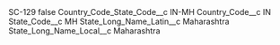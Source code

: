 <?xml version="1.0" encoding="UTF-8"?>
<CustomMetadata xmlns="http://soap.sforce.com/2006/04/metadata" xmlns:xsi="http://www.w3.org/2001/XMLSchema-instance" xmlns:xsd="http://www.w3.org/2001/XMLSchema">
    <label>SC-129</label>
    <protected>false</protected>
    <values>
        <field>Country_Code_State_Code__c</field>
        <value xsi:type="xsd:string">IN-MH</value>
    </values>
    <values>
        <field>Country_Code__c</field>
        <value xsi:type="xsd:string">IN</value>
    </values>
    <values>
        <field>State_Code__c</field>
        <value xsi:type="xsd:string">MH</value>
    </values>
    <values>
        <field>State_Long_Name_Latin__c</field>
        <value xsi:type="xsd:string">Maharashtra</value>
    </values>
    <values>
        <field>State_Long_Name_Local__c</field>
        <value xsi:type="xsd:string">Maharashtra</value>
    </values>
</CustomMetadata>
